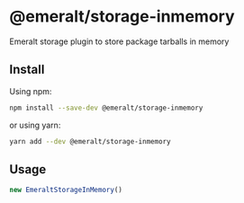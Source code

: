 # @emeralt/storage-inmemory
Emeralt storage plugin to store package tarballs in memory

## Install

Using npm:

```sh
npm install --save-dev @emeralt/storage-inmemory
```

or using yarn:

```sh
yarn add --dev @emeralt/storage-inmemory
```

## Usage

```ts
new EmeraltStorageInMemory()
```
